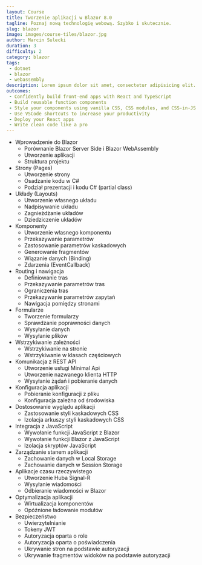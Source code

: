 ```yaml
---
layout: Course
title: Tworzenie aplikacji w Blazor 8.0
tagline: Poznaj nową technologię webową. Szybko i skutecznie.
slug: blazor
image: images/course-tiles/blazor.jpg
author: Marcin Sulecki
duration: 3
difficulty: 2
category: blazor
tags: 
 - dotnet
 - blazor
 - webassembly
description: Lorem ipsum dolor sit amet, consectetur adipisicing elit. Animi odio rerum aliquam quos voluptatum accusantium suscipit, debitis tempore, assumenda soluta ad aliquid alias voluptates iste similique optio ipsam minima? Doloremque. Animi odio rerum aliquam quos voluptatum accusantium suscipit, debitis tempore dolor sit amet.
outcomes:
 - Confidently build front-end apps with React and TypeScript
 - Build reusable function components
 - Style your components using vanilla CSS, CSS modules, and CSS-in-JS
 - Use VSCode shortcuts to increase your productivity
 - Deploy your React apps
 - Write clean code like a pro
---
```




* Wprowadzenie do Blazor
	* Porównanie Blazor Server Side i Blazor WebAssembly
	* Utworzenie aplikacji
 	* Struktura projektu
* Strony (Pages)
 	* Utworzenie strony
 	* Osadzanie kodu w C#
	* Podział prezentacji i kodu C# (partial class)
* Układy (Layouts)
	* Utworzenie własnego układu
	* Nadpisywanie układu
 	* Zagnieżdżanie układów
	* Dziedziczenie układów
* Komponenty 
	* Utworzenie własnego komponentu
	* Przekazywanie parametrów
	* Zastosowanie parametrów kaskadowych
	* Generowanie fragmentów
	* Wiązanie danych (Binding)
	* Zdarzenia (EventCallback)
* Routing i nawigacja
	* Definiowanie tras
	* Przekazywanie parametrów tras
	* Ograniczenia tras
	* Przekazywanie parametrów zapytań
	* Nawigacja pomiędzy stronami
* Formularze
	* Tworzenie formularzy
	* Sprawdzanie poprawności danych
	* Wysyłanie danych
	* Wysyłanie plików
* Wstrzykiwanie zależności
	* Wstrzykiwanie na stronie 
	* Wstrzykiwanie w klasach częściowych  
* Komunikacja z REST API
	* Utworzenie usługi Minimal Api
	* Utworzenie nazwanego klienta HTTP
	* Wysyłanie żądań i pobieranie danych
* Konfiguracja aplikacji
	* Pobieranie konfiguracji z pliku
	* Konfiguracja zależna od środowiska
* Dostosowanie wyglądu aplikacji
	* Zastosowanie styli kaskadowych CSS
	* Izolacja arkuszy styli kaskadowych CSS
* Integracja z JavaScript
	* Wywołanie funkcji JavaScript z Blazor
	* Wywołanie funkcji Blazor z JavaScript
	* Izolacja skryptów JavaScript
* Zarządzanie stanem aplikacji
	* Zachowanie danych w Local Storage
	* Zachowanie danych w Session Storage
* Aplikacje czasu rzeczywistego
	* Utworzenie Huba Signal-R
	* Wysyłanie wiadomości
	* Odbieranie wiadomości w Blazor
* Optymalizacja aplikacji
	* Wirtualizacja komponentów
	* Opóźnione ładowanie modułów
* Bezpieczeństwo
	* Uwierzytelnianie
	* Tokeny JWT
	* Autoryzacja oparta o role
 	* Autoryzacja oparta o poświadczenia
 	* Ukrywanie stron na podstawie autoryzacji
 	* Ukrywanie fragmentów widoków na podstawie autoryzacji
